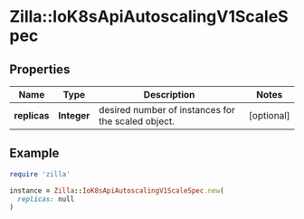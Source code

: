 # Zilla::IoK8sApiAutoscalingV1ScaleSpec

## Properties

| Name | Type | Description | Notes |
| ---- | ---- | ----------- | ----- |
| **replicas** | **Integer** | desired number of instances for the scaled object. | [optional] |

## Example

```ruby
require 'zilla'

instance = Zilla::IoK8sApiAutoscalingV1ScaleSpec.new(
  replicas: null
)
```

